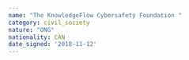 ```yaml
---
name: "The KnowledgeFlow Cybersafety Foundation "
category: civil_society
nature: "ONG"
nationality: CAN
date_signed: '2018-11-12'
---
```

    